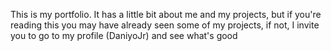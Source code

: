 This is my portfolio.
It has a little bit about me and my projects, but if you're reading this you may have already seen some of my projects, if not,
I invite you to go to my profile (DaniyoJr) and see what's good
